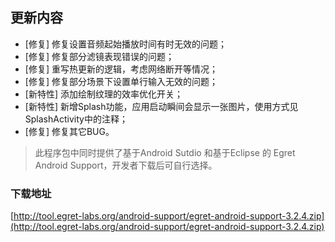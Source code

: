 ## 更新内容

* [修复] 修复设置音频起始播放时间有时无效的问题；
* [修复] 修复部分滤镜表现错误的问题；
* [修复] 重写热更新的逻辑，考虑网络断开等情况；
* [修复] 修复部分场景下设置单行输入无效的问题；
* [新特性] 添加绘制纹理的效率优化开关；
* [新特性] 新增Splash功能，应用启动瞬间会显示一张图片，使用方式见 SplashActivity中的注释；
* [修复] 修复其它BUG。

> 此程序包中同时提供了基于Android Sutdio 和基于Eclipse 的 Egret Android Support，开发者下载后可自行选择。

### 下载地址

[http://tool.egret-labs.org/android-support/egret-android-support-3.2.4.zip](http://tool.egret-labs.org/android-support/egret-android-support-3.2.4.zip)